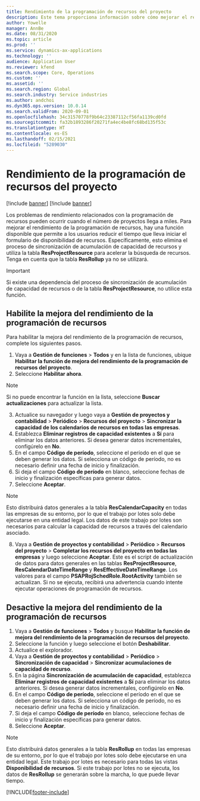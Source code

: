 ```yaml
---
title: Rendimiento de la programación de recursos del proyecto
description: Este tema proporciona información sobre cómo mejorar el rendimiento de la programación de recursos para una gran cantidad de proyectos.
author: Yowelle
manager: AnnBe
ms.date: 08/31/2020
ms.topic: article
ms.prod: ''
ms.service: dynamics-ax-applications
ms.technology: ''
audience: Application User
ms.reviewer: kfend
ms.search.scope: Core, Operations
ms.custom: ''
ms.assetid: ''
ms.search.region: Global
ms.search.industry: Service industries
ms.author: andchoi
ms.dyn365.ops.version: 10.0.14
ms.search.validFrom: 2020-09-01
ms.openlocfilehash: 34c31570778f9b64c23387112cf56fa1139cd0fd
ms.sourcegitcommit: fa32b1893286f20271fa4ec4be8fc68bd135f53c
ms.translationtype: HT
ms.contentlocale: es-ES
ms.lasthandoff: 02/15/2021
ms.locfileid: "5289030"
---
```

# <a name="project-resource-scheduling-performance"></a>Rendimiento de la programación de recursos del proyecto

[!include [banner](../includes/banner.md)]
[!include [banner](../includes/preview-banner.md)]


Los problemas de rendimiento relacionados con la programación de recursos pueden ocurrir cuando el número de proyectos llega a miles. Para mejorar el rendimiento de la programación de recursos, hay una función disponible que permite a los usuarios reducir el tiempo que lleva iniciar el formulario de disponibilidad de recursos. Específicamente, esto elimina el proceso de sincronización de acumulación de capacidad de recursos y utiliza la tabla **ResProjectResource** para acelerar la búsqueda de recursos. Tenga en cuenta que la tabla **ResRollup** ya no se utilizará.

> [!IMPORTANT]
> Si existe una dependencia del proceso de sincronización de acumulación de capacidad de recursos o de la tabla **ResProjectResource**, no utilice esta función.

## <a name="enable-resource-scheduling-performance-enhancement"></a>Habilite la mejora del rendimiento de la programación de recursos
Para habilitar la mejora del rendimiento de la programación de recursos, complete los siguientes pasos.

1. Vaya a **Gestión de funciones** > **Todos** y en la lista de funciones, ubique **Habilitar la función de mejora del rendimiento de la programación de recursos del proyecto**.
2. Seleccione **Habilitar ahora**.

> [!NOTE]
> Si no puede encontrar la función en la lista, seleccione **Buscar actualizaciones** para actualizar la lista.

3. Actualice su navegador y luego vaya a **Gestión de proyectos y contabilidad** > **Periódico** > **Recursos del proyecto** > **Sincronizar la capacidad de los calendarios de recursos en todas las empresas**.
4. Establezca **Eliminar registros de capacidad existentes** a **Sí** para eliminar los datos anteriores. Si desea generar datos incrementales, configúrelo en **No**.
5. En el campo **Código de período**, seleccione el período en el que se deben generar los datos. Si selecciona un código de período, no es necesario definir una fecha de inicio y finalización.
6. Si deja el campo **Código de período** en blanco, seleccione fechas de inicio y finalización específicas para generar datos.
7. Seleccione **Aceptar**.

 > [!NOTE]
 > Esto distribuirá datos generales a la tabla **ResCalendarCapacity** en todas las empresas de su entorno, por lo que el trabajo por lotes solo debe ejecutarse en una entidad legal. Los datos de este trabajo por lotes son necesarios para calcular la capacidad de recursos a través del calendario asociado.

8. Vaya a **Gestión de proyectos y contabilidad** > **Periódico** > **Recursos del proyecto** > **Completar los recursos del proyecto en todas las empresas** y luego seleccione **Aceptar**. Este es el script de actualización de datos para datos generales en las tablas **ResProjectResource**, **ResCalendarDateTimeRange** y **ResEffectiveDateTimeRange**. Los valores para el campo **PSAPRojSchedRole.RootActivity** también se actualizan. Si no se ejecuta, recibirá una advertencia cuando intente ejecutar operaciones de programación de recursos.
 
## <a name="turn-off-resource-scheduling-performance-enhancement"></a>Desactive la mejora del rendimiento de la programación de recursos

1. Vaya a **Gestión de funciones** > **Todos** y busque **Habilitar la función de mejora del rendimiento de la programación de recursos del proyecto**.
2. Seleccione la función y luego seleccione el botón **Deshabilitar**.
3. Actualice el explorador.
4. Vaya a **Gestión de proyectos y contabilidad** > **Periódico** > **Sincronización de capacidad** > **Sincronizar acumulaciones de capacidad de recurso**.
5. En la página **Sincronización de acumulación de capacidad**, establezca **Eliminar registros de capacidad existentes** a **Sí** para eliminar los datos anteriores. Si desea generar datos incrementales, configúrelo en **No**.
6. En el campo **Código de período**, seleccione el período en el que se deben generar los datos. Si selecciona un código de período, no es necesario definir una fecha de inicio y finalización.
7. Si deja el campo **Código de período** en blanco, seleccione fechas de inicio y finalización específicas para generar datos.
8. Seleccione **Aceptar**.

> [!NOTE]
> Esto distribuirá datos generales a la tabla **ResRollup** en todas las empresas de su entorno, por lo que el trabajo por lotes solo debe ejecutarse en una entidad legal. Este trabajo por lotes es necesario para todas las vistas **Disponibilidad de recursos**. Si este trabajo por lotes no se ejecuta, los datos de **ResRollup** se generarán sobre la marcha, lo que puede llevar tiempo.


[!INCLUDE[footer-include](../includes/footer-banner.md)]